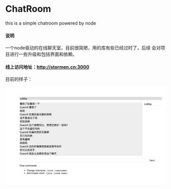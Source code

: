 # ChatRoom
this is a simple chatroom powered by node
#### 说明
一个node驱动的在线聊天室，目前很简陋，用的库有些已经过时了，后续
会对项目进行一些升级和包括界面和依赖。
#### 线上访问地址：http://stormen.cn:3000
目前的样子：

![chat.png](./public/img/chat.png)